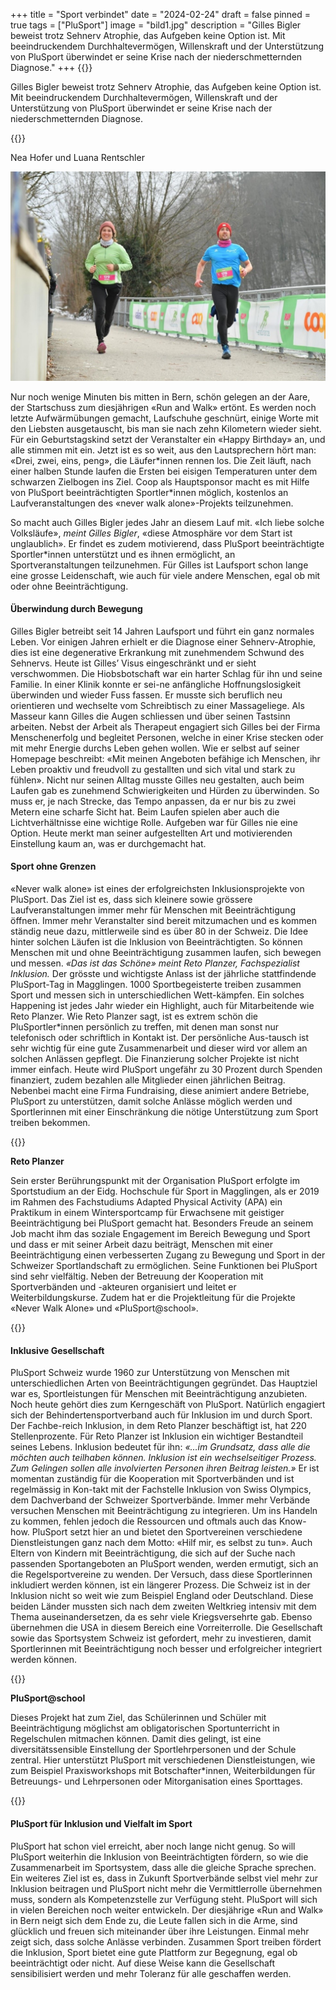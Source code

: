 +++
title = "Sport verbindet"
date = "2024-02-24"
draft = false
pinned = true
tags = ["PluSport"]
image = "bild1.jpg"
description = "Gilles Bigler beweist trotz Sehnerv Atrophie, das Aufgeben keine Option ist. Mit beeindruckendem Durchhaltevermögen, Willenskraft und der Unterstützung von PluSport überwindet er seine Krise nach der niederschmetternden Diagnose."
+++
{{<lead>}}

Gilles Bigler beweist trotz Sehnerv Atrophie, das Aufgeben keine Option ist. Mit beeindruckendem Durchhaltevermögen, Willenskraft und der Unterstützung von PluSport überwindet er seine Krise nach der niederschmetternden Diagnose.

{{</lead>}}

Nea Hofer und Luana Rentschler

![Verbunden mit der Natur: Gilles Bigler und seine Schwester am «Run and Walk» in Bern (Verfügbar unter https://trackmaxx.ch/ Stand 27.01.2024)](bild1.jpg "Verbunden mit der Natur")

Nur noch wenige Minuten bis mitten in Bern, schön gelegen an der Aare, der Startschuss zum diesjährigen «Run and Walk» ertönt. Es werden noch letzte Aufwärmübungen gemacht, Laufschuhe geschnürt, einige Worte mit den Liebsten ausgetauscht, bis man sie nach zehn Kilometern wieder sieht. Für ein Geburtstagskind setzt der Veranstalter ein «Happy Birthday» an, und alle stimmen mit ein. Jetzt ist es so weit, aus den Lautsprechern hört man: «Drei, zwei, eins, peng», die Läufer\*innen rennen los. Die Zeit läuft, nach einer halben Stunde laufen die Ersten bei eisigen Temperaturen unter dem schwarzen Zielbogen ins Ziel. Coop als Hauptsponsor macht es mit Hilfe von PluSport beeinträchtigten Sportler\*innen möglich, kostenlos an Laufveranstaltungen des «never walk alone»-Projekts teilzunehmen.

So macht auch Gilles Bigler jedes Jahr an diesem Lauf mit. «Ich liebe solche Volksläufe», *meint Gilles Bigler*, «diese Atmosphäre vor dem Start ist unglaublich». Er findet es zudem motivierend, dass PluSport beeinträchtigte Sportler*innen unterstützt und es ihnen ermöglicht, an Sportveranstaltungen teilzunehmen. Für Gilles ist Laufsport schon lange eine grosse Leidenschaft, wie auch für viele andere Menschen, egal ob mit oder ohne Beeinträchtigung.

#### Überwindung durch Bewegung

Gilles Bigler betreibt seit 14 Jahren Laufsport und führt ein ganz normales Leben. Vor einigen Jahren erhielt er die Diagnose einer Sehnerv-Atrophie, dies ist eine degenerative Erkrankung mit zunehmendem Schwund des Sehnervs. Heute ist Gilles’ Visus eingeschränkt und er sieht verschwommen.
Die Hiobsbotschaft war ein harter Schlag für ihn und seine Familie. In einer Klinik konnte er sei-ne anfängliche Hoffnungslosigkeit überwinden und wieder Fuss fassen. Er musste sich beruflich neu orientieren und wechselte vom Schreibtisch zu einer Massageliege. Als Masseur kann Gilles die Augen schliessen und über seinen Tastsinn arbeiten. Nebst der Arbeit als Therapeut engagiert sich Gilles bei der Firma Menschenerfolg und begleitet Personen, welche in einer Krise stecken oder mit mehr Energie durchs Leben gehen wollen. Wie er selbst auf seiner Homepage beschreibt: «Mit meinen Angeboten befähige ich Menschen, ihr Leben proaktiv und freudvoll zu gestallten und sich vital und stark zu fühlen».
Nicht nur seinen Alltag musste Gilles neu gestalten, auch beim Laufen gab es zunehmend Schwierigkeiten und Hürden zu überwinden. So muss er, je nach Strecke, das Tempo anpassen, da er nur bis zu zwei Metern eine scharfe Sicht hat. Beim Laufen spielen aber auch die Lichtverhältnisse eine wichtige Rolle. 
Aufgeben war für Gilles nie eine Option. Heute merkt man seiner aufgestellten Art und motivierenden Einstellung kaum an, was er durchgemacht hat.

#### Sport ohne Grenzen

«Never walk alone» ist eines der erfolgreichsten Inklusionsprojekte von PluSport. Das Ziel ist es, dass sich kleinere sowie grössere Laufveranstaltungen immer mehr für Menschen mit Beeinträchtigung öffnen. Immer mehr Veranstalter sind bereit mitzumachen und es kommen ständig neue dazu, mittlerweile sind es über 80 in der Schweiz. Die Idee hinter solchen Läufen ist die Inklusion von Beeinträchtigten. So können Menschen mit und ohne Beeinträchtigung zusammen laufen, sich bewegen und messen. *«Das ist das Schöne» meint Reto Planzer, Fachspezialist Inklusion.*
Der grösste und wichtigste Anlass ist der jährliche stattfindende PluSport-Tag in Magglingen. 1000 Sportbegeisterte treiben zusammen Sport und messen sich in unterschiedlichen Wett-kämpfen. Ein solches Happening ist jedes Jahr wieder ein Highlight, auch für Mitarbeitende wie Reto Planzer. Wie Reto Planzer sagt, ist es extrem schön die PluSportler*innen persönlich zu treffen, mit denen man sonst nur telefonisch oder schriftlich in Kontakt ist. Der persönliche Aus-tausch ist sehr wichtig für eine gute Zusammenarbeit und dieser wird vor allem an solchen Anlässen gepflegt. Die Finanzierung solcher Projekte ist nicht immer einfach. Heute wird PluSport ungefähr zu 30 Prozent durch Spenden finanziert, zudem bezahlen alle Mitglieder einen jährlichen Beitrag. Nebenbei macht eine Firma Fundraising, diese animiert andere Betriebe, PluSport zu unterstützen, damit solche Anlässe möglich werden und Sportlerinnen mit einer Einschränkung die nötige Unterstützung zum Sport treiben bekommen.

{{<box>}}

**Reto Planzer**


Sein erster Berührungspunkt mit der Organisation PluSport erfolgte im Sportstudium an der Eidg. Hochschule für Sport in Magglingen, als er 2019 im Rahmen des Fachstudiums Adapted Physical Activity (APA) ein Praktikum in einem Wintersportcamp für Erwachsene mit geistiger Beeinträchtigung bei PluSport gemacht hat. Besonders Freude an seinem Job macht ihm das soziale Engagement im Bereich Bewegung und Sport und dass er mit seiner Arbeit dazu beiträgt, Menschen mit einer Beeinträchtigung einen verbesserten Zugang zu Bewegung und Sport in der Schweizer Sportlandschaft zu ermöglichen. Seine Funktionen bei PluSport sind sehr vielfältig. Neben der Betreuung der Kooperation mit Sportverbänden und -akteuren organisiert und leitet er Weiterbildungskurse. Zudem hat er die Projektleitung für die Projekte «Never Walk Alone» und «PluSport@school».

{{</box>}}

#### Inklusive Gesellschaft

PluSport Schweiz wurde 1960 zur Unterstützung von Menschen mit unterschiedlichen Arten von Beeinträchtigungen gegründet. Das Hauptziel war es, Sportleistungen für Menschen mit Beeinträchtigung anzubieten. Noch heute gehört dies zum Kerngeschäft von PluSport. Natürlich engagiert sich der Behindertensportverband auch für Inklusion im und durch Sport. Der Fachbe-reich Inklusion, in dem Reto Planzer beschäftigt ist, hat 220 Stellenprozente. Für Reto Planzer ist Inklusion ein wichtiger Bestandteil seines Lebens. Inklusion bedeutet für ihn: *«…im Grundsatz, dass alle die möchten auch teilhaben können. Inklusion ist ein wechselseitiger Prozess. Zum Gelingen sollen alle involvierten Personen ihren Beitrag leisten.»*
Er ist momentan zuständig für die Kooperation mit Sportverbänden und ist regelmässig in Kon-takt mit der Fachstelle Inklusion von Swiss Olympics, dem Dachverband der Schweizer Sportverbände. Immer mehr Verbände versuchen Menschen mit Beeinträchtigung zu integrieren. Um ins Handeln zu kommen, fehlen jedoch die Ressourcen und oftmals auch das Know-how. PluSport setzt hier an und bietet den Sportvereinen verschiedene Dienstleistungen ganz nach dem Motto: «Hilf mir, es selbst zu tun». Auch Eltern von Kindern mit Beeinträchtigung, die sich auf der Suche nach passenden Sportangeboten an PluSport wenden, werden ermutigt, sich an die Regelsportvereine zu wenden. Der Versuch, dass diese Sportlerinnen inkludiert werden können, ist ein längerer Prozess. Die Schweiz ist in der Inklusion nicht so weit wie zum Beispiel England oder Deutschland. Diese beiden Länder mussten sich nach dem zweiten Weltkrieg intensiv mit dem Thema auseinandersetzen, da es sehr viele Kriegsversehrte gab. Ebenso übernehmen die USA in diesem Bereich eine Vorreiterrolle. 
Die Gesellschaft sowie das Sportsystem Schweiz ist gefordert, mehr zu investieren, damit Sportlerinnen mit Beeinträchtigung noch besser und erfolgreicher integriert werden können.

{{<box>}}

**PluSport@school**


Dieses Projekt hat zum Ziel, das Schülerinnen und Schüler mit Beeinträchtigung möglichst am obligatorischen Sportunterricht in Regelschulen mitmachen können. Damit dies gelingt, ist eine diversitätssensible Einstellung der Sportlehrpersonen und der Schule zentral. Hier unterstützt PluSport mit verschiedenen Dienstleistungen, wie zum Beispiel Praxisworkshops mit Botschafter*innen, Weiterbildungen für Betreuungs- und Lehrpersonen oder Mitorganisation eines Sporttages.

{{</box>}}

#### PluSport für Inklusion und Vielfalt im Sport

PluSport hat schon viel erreicht, aber noch lange nicht genug. So will PluSport weiterhin die Inklusion von Beeinträchtigten fördern, so wie die Zusammenarbeit im Sportsystem, dass alle die gleiche Sprache sprechen. Ein weiteres Ziel ist es, dass in Zukunft Sportverbände selbst viel mehr zur Inklusion beitragen und PluSport nicht mehr die Vermittlerrolle übernehmen muss, sondern als Kompetenzstelle zur Verfügung steht. PluSport will sich in vielen Bereichen noch weiter entwickeln. 
Der diesjährige «Run and Walk» in Bern neigt sich dem Ende zu, die Leute fallen sich in die Arme, sind glücklich und freuen sich miteinander über ihre Leistungen. Einmal mehr zeigt sich, dass solche Anlässe verbinden. Zusammen Sport treiben fördert die Inklusion, Sport bietet eine gute Plattform zur Begegnung, egal ob beeinträchtigt oder nicht. Auf diese Weise kann die Gesellschaft sensibilisiert werden und mehr Toleranz für alle geschaffen werden.